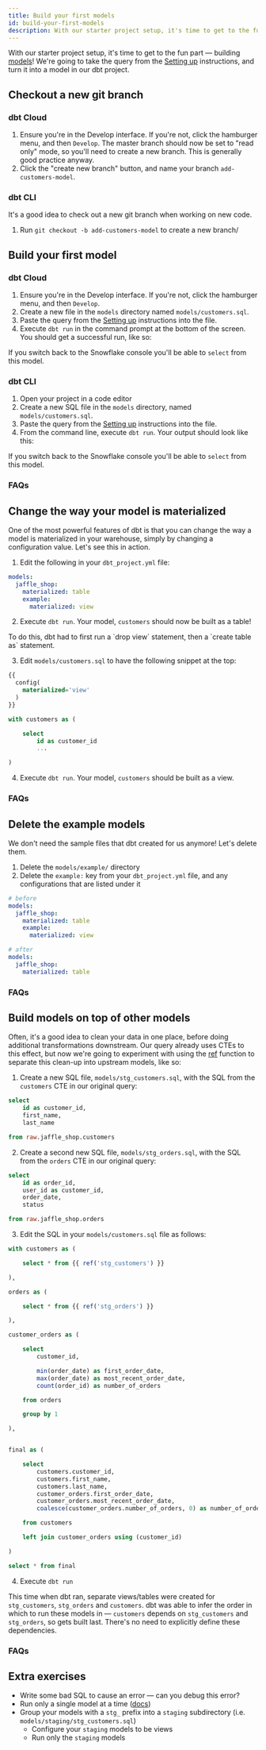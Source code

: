 ```yaml
---
title: Build your first models
id: build-your-first-models
description: With our starter project setup, it's time to get to the fun part — building models!
---
```


With our starter project setup, it's time to get to the fun part — building [models](https://docs.getdbt.com/docs/building-models)! We're going to take the query from the [Setting up](1-setting-up.md) instructions, and turn it into a model in our dbt project.

## Checkout a new git branch
### dbt Cloud
1. Ensure you're in the Develop interface. If you're not, click the hamburger menu, and then `Develop`. The master branch should now be set to "read only" mode, so you'll need to create a new branch. This is generally good practice anyway.
2. Click the "create new branch" button, and name your branch `add-customers-model`.

<Lightbox src="/img/checkout-branch-dbt-cloud.png" title="Checkout a new branch" />


### dbt CLI
It's a good idea to check out a new git branch when working on new code.

1. Run `git checkout -b add-customers-model` to create a new branch/

<Lightbox src="/img/checkout-branch-dbt-cli.png" title="Checkout a new branch" />

## Build your first model
### dbt Cloud
<LoomVideo id="09919ddb02e44015878c9e93e15fe792" />

1. Ensure you're in the Develop interface. If you're not, click the hamburger menu, and then `Develop`.
2. Create a new file in the `models` directory named `models/customers.sql`.
3. Paste the query from the [Setting up](1-setting-up.md) instructions into the file.
4. Execute `dbt run` in the command prompt at the bottom of the screen. You should get a successful run, like so:

<Lightbox src="/img/first-model-dbt-cloud.png" title="A successful run with dbt Cloud" />

If you switch back to the Snowflake console you'll be able to `select` from this model.


### dbt CLI

<LoomVideo id="2ae3e1c6dfab451ab165ce928c5600c0" />

1. Open your project in a code editor
2. Create a new SQL file in the `models` directory, named `models/customers.sql`.
3. Paste the query from the [Setting up](1-setting-up.md) instructions into the file.
4. From the command line, execute `dbt run`. Your output should look like this:

<Lightbox src="/img/first-model-dbt-cli.png" title="A successful run with the dbt CLI" />

If you switch back to the Snowflake console you'll be able to `select` from this model.

### FAQs
<FAQ src="checking-logs" />
<FAQ src="which-schema" />
<FAQ src="create-a-schema" />
<FAQ src="run-downtime" />
<FAQ src="sql-errors" />


## Change the way your model is materialized
One of the most powerful features of dbt is that you can change the way a model is materialized in your warehouse, simply by changing a configuration value. Let's see this in action.

<CloudCore>
    <LoomVideo id="fbaa9948dccf4f74a17ffc7de1ddf4f2" />
    <LoomVideo id="22ebdc914426461ea5c617a415cb4c21" />
</CloudCore>

1. Edit the following in your `dbt_project.yml` file:

<File name='dbt_project.yml'>

```yml
models:
  jaffle_shop:
    materialized: table
    example:
      materialized: view

```

</File>

2. Execute `dbt run`. Your model, `customers` should now be built as a table!

<Callout type="info">
To do this, dbt had to first run a `drop view` statement, then a `create table as` statement.
</Callout>


3. Edit `models/customers.sql` to have the following snippet at the top:

<File name='models/customers.sql'>

```sql
{{
  config(
    materialized='view'
  )
}}

with customers as (

    select
        id as customer_id
        ...

)

```

</File>

4. Execute `dbt run`. Your model, `customers` should be built as a view.

### FAQs
<FAQ src="available-materializations" />
<FAQ src="which-materialization" />
<FAQ src="available-configurations" />

## Delete the example models

We don't need the sample files that dbt created for us anymore! Let's delete them.

<CloudCore>
    <LoomVideo id="093d46e965994cb6a13e8a98559f6f9f" />
    <LoomVideo id="db63e6e937594b38bf044c78e720d95d" />
</CloudCore>

1. Delete the `models/example/` directory
2. Delete the `example:` key from your `dbt_project.yml` file, and any configurations that are listed under it

<File name='dbt_project.yml'>

```yaml
# before
models:
  jaffle_shop:
    materialized: table
    example:
      materialized: view
```
</File>

<File name='dbt_project.yml'>

```yaml
# after
models:
  jaffle_shop:
    materialized: table
```

</File>

### FAQs
<FAQ src="removing-deleted-models" />
<FAQ src="unused-model-configurations" />


## Build models on top of other models
Often, it's a good idea to clean your data in one place, before doing additional transformations downstream. Our query already uses CTEs to this effect, but now we're going to experiment with using the [ref](https://docs.getdbt.com/docs/ref) function to separate this clean-up into upstream models, like so:


<Lightbox src="/img/dbt-dag.png" title="The DAG we want for our dbt project" />

<CloudCore>
    <LoomVideo id="cf070e26faa3423e80338e6a918ae9f8" />
    <LoomVideo id="39eceeedf69641b5aca6f94c4da172a8" />
</CloudCore>

1. Create a new SQL file, `models/stg_customers.sql`, with the SQL from the `customers` CTE in our original query:

<File name='models/stg_customers.sql'>

```sql
select
    id as customer_id,
    first_name,
    last_name

from raw.jaffle_shop.customers
```

</File>

2. Create a second new SQL file, `models/stg_orders.sql`, with the SQL from the `orders` CTE in our original query:

<File name='models/stg_orders.sql'>

```sql
select
    id as order_id,
    user_id as customer_id,
    order_date,
    status

from raw.jaffle_shop.orders
```

</File>

3. Edit the SQL in your `models/customers.sql` file as follows:

<File name='models/customers.sql'>

```sql
with customers as (

    select * from {{ ref('stg_customers') }}

),

orders as (

    select * from {{ ref('stg_orders') }}

),

customer_orders as (

    select
        customer_id,

        min(order_date) as first_order_date,
        max(order_date) as most_recent_order_date,
        count(order_id) as number_of_orders

    from orders

    group by 1

),


final as (

    select
        customers.customer_id,
        customers.first_name,
        customers.last_name,
        customer_orders.first_order_date,
        customer_orders.most_recent_order_date,
        coalesce(customer_orders.number_of_orders, 0) as number_of_orders

    from customers

    left join customer_orders using (customer_id)

)

select * from final
```

</File>

4. Execute `dbt run`

This time when dbt ran, separate views/tables were created for `stg_customers`, `stg_orders` and `customers`. dbt was able to infer the order in which to run these models in — `customers` depends on `stg_customers` and `stg_orders`, so gets built last. There's no need to explicitly define these dependencies.


### FAQs
<FAQ src="run-one-model" />
<FAQ src="unique-model-names" />
<FAQ src="structure-a-project" alt_header="As I create more models, how should I keep my project organized? What should I name my models?" />

## Extra exercises
* Write some bad SQL to cause an error — can you debug this error?
* Run only a single model at a time ([docs](https://docs.getdbt.com/docs/model-selection-syntax))
* Group your models with a `stg_` prefix into a `staging` subdirectory (i.e. `models/staging/stg_customers.sql`)
    * Configure your `staging` models to be views
    * Run only the `staging` models

<CloudCore>
    <LoomVideo id="8e9ff6e496e44347afe7accc44eb6c79" />
    <LoomVideo id="2fc44590f2614a68bea402322c36f56e" />
</CloudCore>
